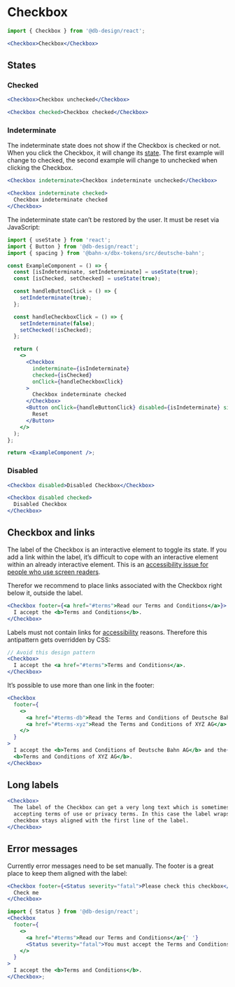 # Checkbox

```js
import { Checkbox } from '@db-design/react';
```

```jsx
<Checkbox>Checkbox</Checkbox>
```

## States

### Checked

```jsx
<Checkbox>Checkbox unchecked</Checkbox>
```

```jsx
<Checkbox checked>Checkbox checked</Checkbox>
```

### Indeterminate

The indeterminate state does not show if the Checkbox is checked or not. When you click the Checkbox, it will change its [state](#states). The first example will change to checked, the second example will change to unchecked when clicking the Checkbox.

```jsx
<Checkbox indeterminate>Checkbox indeterminate unchecked</Checkbox>
```

```jsx
<Checkbox indeterminate checked>
  Checkbox indeterminate checked
</Checkbox>
```

The indeterminate state can’t be restored by the user. It must be reset via JavaScript:

```jsx
import { useState } from 'react';
import { Button } from '@db-design/react';
import { spacing } from '@bahn-x/dbx-tokens/src/deutsche-bahn';

const ExampleComponent = () => {
  const [isIndeterminate, setIndeterminate] = useState(true);
  const [isChecked, setChecked] = useState(true);

  const handleButtonClick = () => {
    setIndeterminate(true);
  };

  const handleCheckboxClick = () => {
    setIndeterminate(false);
    setChecked(!isChecked);
  };

  return (
    <>
      <Checkbox
        indeterminate={isIndeterminate}
        checked={isChecked}
        onClick={handleCheckboxClick}
      >
        Checkbox indeterminate checked
      </Checkbox>
      <Button onClick={handleButtonClick} disabled={isIndeterminate} size="m">
        Reset
      </Button>
    </>
  );
};

return <ExampleComponent />;
```

### Disabled

```jsx
<Checkbox disabled>Disabled Checkbox</Checkbox>
```

```jsx
<Checkbox disabled checked>
  Disabled Checkbox
</Checkbox>
```

## Checkbox and links

The label of the Checkbox is an interactive element to toggle its state. If you add a link within the label,
it’s difficult to cope with an interactive element within an already interactive element. This is an [accessibility issue
for people who use screen readers](https://developer.mozilla.org/en-US/docs/Web/HTML/Element/label#Accessibility_concerns).

Therefor we recommend to place links associated with the Checkbox right below it, outside the label.

```jsx
<Checkbox footer={<a href="#terms">Read our Terms and Conditions</a>}>
  I accept the <b>Terms and Conditions</b>.
</Checkbox>
```

Labels must not contain links for [accessibility](https://dpp.bahn-x.de/foundation/accessibility/screen-reader) reasons. Therefore this antipattern gets overridden by CSS:

```jsx
// Avoid this design pattern
<Checkbox>
  I accept the <a href="#terms">Terms and Conditions</a>.
</Checkbox>
```

It’s possible to use more than one link in the footer:

```jsx
<Checkbox
  footer={
    <>
      <a href="#terms-db">Read the Terms and Conditions of Deutsche Bahn AG</a>{' '}
      <a href="#terms-xyz">Read the Terms and Conditions of XYZ AG</a>
    </>
  }
>
  I accept the <b>Terms and Conditions of Deutsche Bahn AG</b> and the{' '}
  <b>Terms and Conditions of XYZ AG</b>.
</Checkbox>
```

## Long labels

```jsx
<Checkbox>
  The label of the Checkbox can get a very long text which is sometimes needed for
  accepting terms of use or privacy terms. In this case the label wraps nicely and the
  checkbox stays aligned with the first line of the label.
</Checkbox>
```

## Error messages

Currently error messages need to be set manually. The footer is a great place to keep them aligned
with the label:

```jsx
<Checkbox footer={<Status severity="fatal">Please check this checkbox</Status>}>
  Check me
</Checkbox>
```

```jsx
import { Status } from '@db-design/react';
<Checkbox
  footer={
    <>
      <a href="#terms">Read our Terms and Conditions</a>{' '}
      <Status severity="fatal">You must accept the Terms and Conditions</Status>
    </>
  }
>
  I accept the <b>Terms and Conditions</b>.
</Checkbox>;
```
